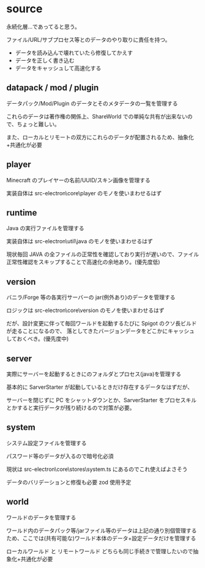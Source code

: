 # source

永続化層…であってると思う。

ファイル/URL/サブプロセス等とのデータのやり取りに責任を持つ。

- データを読み込んで壊れていたら修復してかえす
- データを正しく書き込む
- データをキャッシュして高速化する

## datapack / mod / plugin

データパック/Mod/Plugin のデータとそのメタデータの一覧を管理する

これらのデータは著作権の関係上、ShareWorld での単純な共有が出来ないので、ちょっと難しい。

また、ローカルとリモートの双方にこれらのデータが配置されるため、抽象化+共通化が必要

## player

Minecraft のプレイヤーの名前/UUID/スキン画像を管理する

実装自体は src-electron\core\player のモノを使いまわせるはず

## runtime

Java の実行ファイルを管理する

実装自体は src-electron\util\java のモノを使いまわせるはず

現状毎回 JAVA の全ファイルの正常性を確認しており実行が遅いので、ファイル正常性確認をスキップすることで高速化の余地あり。(優先度低)

## version

バニラ/Forge 等の各実行サーバーの jar(例外あり)のデータを管理する

ロジックは src-electron\core\version のモノを使いまわせるはず

だが、設計変更に伴って毎回ワールドを起動するたびに Spigot のクソ長ビルドが走ることになるので、
落としてきたバージョンデータをどこかにキャッシュしておくべき。(優先度中)

## server

実際にサーバーを起動するときにのフォルダとプロセス(java)を管理する

基本的に SarverStarter が起動しているときだけ存在するデータなはずだが、

サーバーを閉じずに PC をシャットダウンとか、SarverStarter をプロセスキルとかすると実行データが残り続けるので対策が必要。

## system

システム設定ファイルを管理する

パスワード等のデータが入るので暗号化必須

現状は src-electron\core\stores\system.ts にあるのでこれ使えばよさそう

データのバリデーションと修復も必要 zod 使用予定

## world

ワールドのデータを管理する

ワールド内のデータパック等/jarファイル等のデータは上記の通り別個管理するため、ここでは(共有可能な)ワールド本体のデータ+設定データだけを管理する

ローカルワールド と リモートワールド どちらも同じ手続きで管理したいので抽象化+共通化が必要
